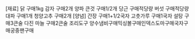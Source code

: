 
[재료]
닭 구매1kg
감자 구매2개
양파 큰것 구매1/2개
당근 구매적당량
버섯 구매적당량
대파 구매1개
청양고추 구매2개
[양념]
간장 구매1+1/2국자
고춧가루 구매1국자
설탕 구매3큰술
다진 마늘 구매2큰술
조리도구
양수냄비구매믹싱볼구매인덱스도마구매국자구매궁중팬구매